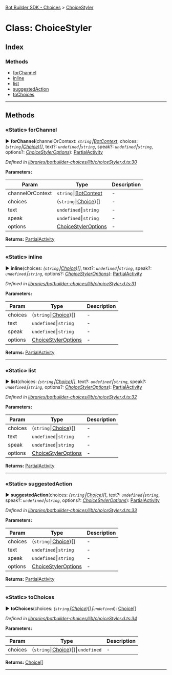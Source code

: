 [Bot Builder SDK - Choices](../README.md) > [ChoiceStyler](../classes/botbuilder_choices.choicestyler.md)



# Class: ChoiceStyler

## Index

### Methods

* [forChannel](botbuilder_choices.choicestyler.md#forchannel)
* [inline](botbuilder_choices.choicestyler.md#inline)
* [list](botbuilder_choices.choicestyler.md#list)
* [suggestedAction](botbuilder_choices.choicestyler.md#suggestedaction)
* [toChoices](botbuilder_choices.choicestyler.md#tochoices)



---
## Methods
<a id="forchannel"></a>

### «Static» forChannel

► **forChannel**(channelOrContext: *`string`⎮[BotContext]()*, choices: *(`string`⎮[Choice](../interfaces/botbuilder_choices.choice.md))[]*, text?: *`undefined`⎮`string`*, speak?: *`undefined`⎮`string`*, options?: *[ChoiceStylerOptions](../interfaces/botbuilder_choices.choicestyleroptions.md)*): [Partial]()[Activity]()



*Defined in [libraries/botbuilder-choices/lib/choiceStyler.d.ts:30](https://github.com/Microsoft/botbuilder-js/blob/a28edbb/libraries/botbuilder-choices/lib/choiceStyler.d.ts#L30)*



**Parameters:**

| Param | Type | Description |
| ------ | ------ | ------ |
| channelOrContext | `string`⎮[BotContext]()   |  - |
| choices | (`string`⎮[Choice](../interfaces/botbuilder_choices.choice.md))[]   |  - |
| text | `undefined`⎮`string`   |  - |
| speak | `undefined`⎮`string`   |  - |
| options | [ChoiceStylerOptions](../interfaces/botbuilder_choices.choicestyleroptions.md)   |  - |





**Returns:** [Partial]()[Activity]()





___

<a id="inline"></a>

### «Static» inline

► **inline**(choices: *(`string`⎮[Choice](../interfaces/botbuilder_choices.choice.md))[]*, text?: *`undefined`⎮`string`*, speak?: *`undefined`⎮`string`*, options?: *[ChoiceStylerOptions](../interfaces/botbuilder_choices.choicestyleroptions.md)*): [Partial]()[Activity]()



*Defined in [libraries/botbuilder-choices/lib/choiceStyler.d.ts:31](https://github.com/Microsoft/botbuilder-js/blob/a28edbb/libraries/botbuilder-choices/lib/choiceStyler.d.ts#L31)*



**Parameters:**

| Param | Type | Description |
| ------ | ------ | ------ |
| choices | (`string`⎮[Choice](../interfaces/botbuilder_choices.choice.md))[]   |  - |
| text | `undefined`⎮`string`   |  - |
| speak | `undefined`⎮`string`   |  - |
| options | [ChoiceStylerOptions](../interfaces/botbuilder_choices.choicestyleroptions.md)   |  - |





**Returns:** [Partial]()[Activity]()





___

<a id="list"></a>

### «Static» list

► **list**(choices: *(`string`⎮[Choice](../interfaces/botbuilder_choices.choice.md))[]*, text?: *`undefined`⎮`string`*, speak?: *`undefined`⎮`string`*, options?: *[ChoiceStylerOptions](../interfaces/botbuilder_choices.choicestyleroptions.md)*): [Partial]()[Activity]()



*Defined in [libraries/botbuilder-choices/lib/choiceStyler.d.ts:32](https://github.com/Microsoft/botbuilder-js/blob/a28edbb/libraries/botbuilder-choices/lib/choiceStyler.d.ts#L32)*



**Parameters:**

| Param | Type | Description |
| ------ | ------ | ------ |
| choices | (`string`⎮[Choice](../interfaces/botbuilder_choices.choice.md))[]   |  - |
| text | `undefined`⎮`string`   |  - |
| speak | `undefined`⎮`string`   |  - |
| options | [ChoiceStylerOptions](../interfaces/botbuilder_choices.choicestyleroptions.md)   |  - |





**Returns:** [Partial]()[Activity]()





___

<a id="suggestedaction"></a>

### «Static» suggestedAction

► **suggestedAction**(choices: *(`string`⎮[Choice](../interfaces/botbuilder_choices.choice.md))[]*, text?: *`undefined`⎮`string`*, speak?: *`undefined`⎮`string`*, options?: *[ChoiceStylerOptions](../interfaces/botbuilder_choices.choicestyleroptions.md)*): [Partial]()[Activity]()



*Defined in [libraries/botbuilder-choices/lib/choiceStyler.d.ts:33](https://github.com/Microsoft/botbuilder-js/blob/a28edbb/libraries/botbuilder-choices/lib/choiceStyler.d.ts#L33)*



**Parameters:**

| Param | Type | Description |
| ------ | ------ | ------ |
| choices | (`string`⎮[Choice](../interfaces/botbuilder_choices.choice.md))[]   |  - |
| text | `undefined`⎮`string`   |  - |
| speak | `undefined`⎮`string`   |  - |
| options | [ChoiceStylerOptions](../interfaces/botbuilder_choices.choicestyleroptions.md)   |  - |





**Returns:** [Partial]()[Activity]()





___

<a id="tochoices"></a>

### «Static» toChoices

► **toChoices**(choices: *(`string`⎮[Choice](../interfaces/botbuilder_choices.choice.md))[]⎮`undefined`*): [Choice](../interfaces/botbuilder_choices.choice.md)[]



*Defined in [libraries/botbuilder-choices/lib/choiceStyler.d.ts:34](https://github.com/Microsoft/botbuilder-js/blob/a28edbb/libraries/botbuilder-choices/lib/choiceStyler.d.ts#L34)*



**Parameters:**

| Param | Type | Description |
| ------ | ------ | ------ |
| choices | (`string`⎮[Choice](../interfaces/botbuilder_choices.choice.md))[]⎮`undefined`   |  - |





**Returns:** [Choice](../interfaces/botbuilder_choices.choice.md)[]





___


